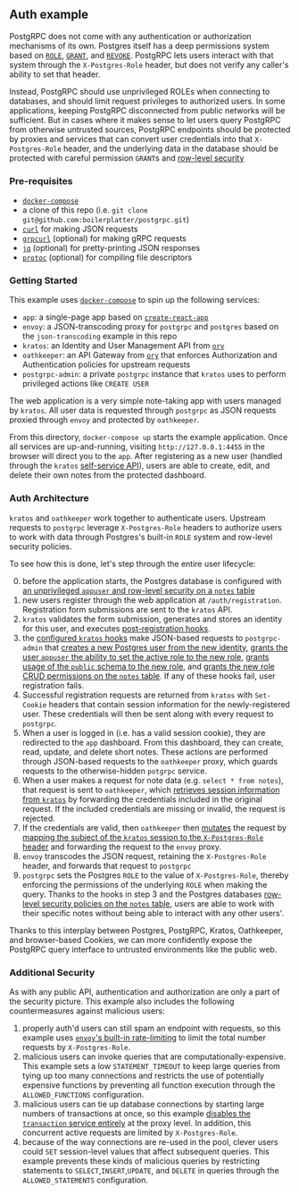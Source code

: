 ## Auth example

PostgRPC does not come with any authentication or authorization mechanisms of its own. Postgres itself has a deep permissions system based on [`ROLE`](https://www.postgresql.org/docs/current/sql-createrole.html), [`GRANT`](https://www.postgresql.org/docs/current/sql-grant.html), and [`REVOKE`](https://www.postgresql.org/docs/current/sql-revoke.html). PostgRPC lets users interact with that system through the `X-Postgres-Role` header, but does not verify any caller's ability to set that header.

Instead, PostgRPC should use unprivileged ROLEs when connecting to databases, and should limit request privileges to authorized users. In some applications, keeping PostgRPC disconnected from public networks will be sufficient. But in cases where it makes sense to let users query PostgRPC from otherwise untrusted sources, PostgRPC endpoints should be protected by proxies and services that can convert user credentials into that `X-Postgres-Role` header, and the underlying data in the database should be protected with careful permission `GRANT`s and [row-level security](https://www.postgresql.org/docs/current/ddl-rowsecurity.html)

### Pre-requisites

- [`docker-compose`](https://docs.docker.com/compose/)
- a clone of this repo (i.e. `git clone git@github.com:boilerplatter/postgrpc.git`)
- [`curl`](https://curl.se/) for making JSON requests
- [`grpcurl`](https://github.com/fullstorydev/grpcurl) (optional) for making gRPC requests
- [`jq`](https://stedolan.github.io/jq/) (optional) for pretty-printing JSON responses
- [`protoc`](https://grpc.io/docs/protoc-installation/) (optional) for compiling file descriptors

### Getting Started

This example uses [`docker-compose`](https://docs.docker.com/compose/) to spin up the following services:

- `app`: a single-page app based on [`create-react-app`](https://create-react-app.dev/)
- `envoy`: a JSON-transcoding proxy for `postgrpc` and `postgres` based on the `json-transcoding` example in this repo
- `kratos`: an Identity and User Management API from [`ory`](https://www.ory.sh/kratos/docs/)
- `oathkeeper`: an API Gateway from [`ory`](https://www.ory.sh/oathkeeper/docs/) that enforces Authorization and Authentication policies for upstream requests
- `postgrpc-admin`: a private `postgrpc` instance that `kratos` uses to perform privileged actions like `CREATE USER`

The web application is a very simple note-taking app with users managed by `kratos`. All user data is requested through `postgrpc` as JSON requests proxied through `envoy` and protected by `oathkeeper`.

From this directory, `docker-compose up` starts the example application. Once all services are up-and-running, visiting `http://127.0.0.1:4455` in the browser will direct you to the `app`. After registering as a new user (handled through the `kratos` [self-service API](https://www.ory.sh/kratos/docs/reference/api#tag/v0alpha1)), users are able to create, edit, and delete their own notes from the protected dashboard.

### Auth Architecture

`kratos` and `oathkeeper` work together to authenticate users. Upstream requests to `postgrpc` leverage `X-Postgres-Role` headers to authorize users to work with data through Postgres's built-in `ROLE` system and row-level security policies.

To see how this is done, let's step through the entire user lifecycle:

0. before the application starts, the Postgres database is configured with [an unprivileged `appuser` and row-level security on a `notes` table](https://github.com/boilerplatter/postgrpc/blob/master/postgrpc/examples/auth/init.sh)
1. new users register through the web application at `/auth/registration`. Registration form submissions are sent to the `kratos` API.
2. `kratos` validates the form submission, generates and stores an identity for this user, and executes [post-registration hooks](https://www.ory.sh/kratos/docs/self-service/hooks/#registration).
3. the [configured `kratos` hooks](https://github.com/boilerplatter/postgrpc/blob/master/postgrpc/examples/auth/kratos/kratos.yml#L61) make JSON-based requests to `postgrpc-admin` that [creates a new Postgres user from the new identity](https://github.com/boilerplatter/postgrpc/blob/master/postgrpc/examples/auth/kratos/create_user.jsonnet), [grants the user `appuser` the ability to set the active role to the new role](https://github.com/boilerplatter/postgrpc/blob/master/postgrpc/examples/auth/kratos/grant_role.jsonnet), [grants usage of the `public` schema to the new role](https://github.com/boilerplatter/postgrpc/blob/master/postgrpc/examples/auth/kratos/grant_usage.jsonnet), and [grants the new role CRUD permissions on the `notes` table](https://github.com/boilerplatter/postgrpc/blob/master/postgrpc/examples/auth/kratos/grant_ops.jsonnet). If any of these hooks fail, user registration fails.
4. Successful registration requests are returned from `kratos` with `Set-Cookie` headers that contain session information for the newly-registered user. These credentials will then be sent along with every request to `postgrpc`.
5. When a user is logged in (i.e. has a valid session cookie), they are redirected to the `app` dashboard. From this dashboard, they can create, read, update, and delete short notes. These actions are performed through JSON-based requests to the `oathkeeper` proxy, which guards requests to the otherwise-hidden `potgrpc` service.
6. When a user makes a request for note data (e.g. `select * from notes`), that request is sent to `oathkeeper`, which [retrieves session information from `kratos`](https://github.com/boilerplatter/postgrpc/blob/master/postgrpc/examples/auth/oathkeeper/oathkeeper.yml#L51) by forwarding the credentials included in the original request. If the included credentials are missing or invalid, the request is rejected.
7. If the credentials are valid, then `oathkeeper` then [mutates](https://www.ory.sh/oathkeeper/docs/pipeline/mutator#header) the request by [mapping the subject of the `kratos` session to the `X-Postgres-Role` header](https://github.com/boilerplatter/postgrpc/blob/master/postgrpc/examples/auth/oathkeeper/oathkeeper.yml#L73) and forwarding the request to the `envoy` proxy.
8. `envoy` transcodes the JSON request, retaining the `X-Postgres-Role` header, and forwards that request to `postgrpc`
9. `postgrpc` sets the Postgres `ROLE` to the value of `X-Postgres-Role`, thereby enforcing the permissions of the underlying `ROLE` when making the query. Thanks to the hooks in step 3 and the Postgres databases [row-level security policies on the `notes` table](https://github.com/boilerplatter/postgrpc/blob/master/postgrpc/examples/auth/init.sh#L34), users are able to work with their specific notes without being able to interact with any other users'.

Thanks to this interplay between Postgres, PostgRPC, Kratos, Oathkeeper, and browser-based Cookies, we can more confidently expose the PostgRPC query interface to untrusted environments like the public web.

### Additional Security

As with any public API, authentication and authorization are only a part of the security picture. This example also includes the following countermeasures against malicious users:

1. properly auth'd users can still spam an endpoint with requests, so this example uses [`envoy`'s built-in rate-limiting](https://www.envoyproxy.io/docs/envoy/latest/configuration/http/http_filters/local_rate_limit_filter) to limit the total number requests by `X-Postgres-Role`.
2. malicious users can invoke queries that are computationally-expensive. This example sets a low `STATEMENT_TIMEOUT` to keep large queries from tying up too many connections and restricts the use of potentially expensive functions by preventing all function execution through the `ALLOWED_FUNCTIONS` configuration.
3. malicious users can tie up database connections by starting large numbers of transactions at once, so this example [disables the `transaction` service entirely](https://github.com/boilerplatter/postgrpc/blob/master/postgrpc/examples/auth/envoy.yaml#L34) at the proxy level. In addition, this concurrent active requests are limited by `X-Postgres-Role`.
4. because of the way connections are re-used in the pool, clever users could `SET` session-level values that affect subsequent queries. This example prevents these kinds of malicious queries by restricting statements to `SELECT`,`INSERT`,`UPDATE`, and `DELETE` in queries through the `ALLOWED_STATEMENTS` configuration.
